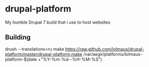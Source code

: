 drupal-platform
===============

My humble Drupal 7 build that i use to host websites

Building
--------

  drush --translations=ru make https://raw.github.com/lolmaus/drupal-platform/master/drupal-platform.make /var/aegir/platforms/lolmaus-platform-$(date +"%Y-%m-%d--%H-%M-%S")
